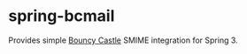 # spring-bcmail

Provides simple [Bouncy Castle](https://www.bouncycastle.org/documentation.html) SMIME integration for Spring 3.
